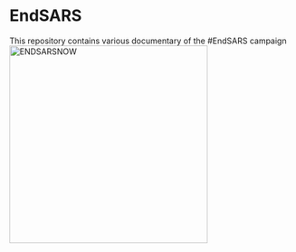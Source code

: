 # EndSARS
This repository contains various documentary of the #EndSARS campaign  
<img src='https://github.com/motunrayokoyejo/EndSARS/blob/main/images/endsars13.jfif' alt='ENDSARSNOW' width='350'>
